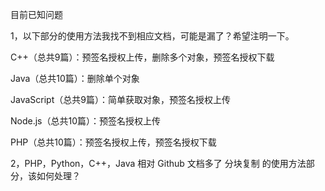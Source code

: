 目前已知问题

1，以下部分的使用方法我找不到相应文档，可能是漏了？希望注明一下。

C++（总共9篇）：预签名授权上传，删除多个对象，预签名授权下载

Java（总共10篇）：删除单个对象

JavaScript（总共9篇）：简单获取对象，预签名授权上传

Node.js（总共10篇）：预签名授权上传

PHP（总共10篇）：预签名授权上传，预签名授权下载



2，PHP，Python，C++，Java 相对 Github 文档多了 分块复制 的使用方法部分，该如何处理？